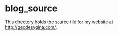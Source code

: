 blog_source
===========

This directory holds the source file for my website at <http://geodesygina.com/>.
